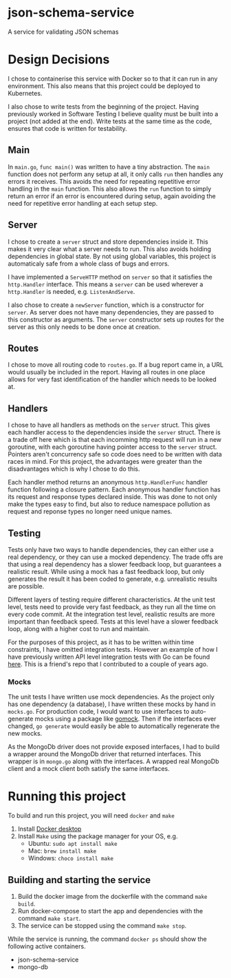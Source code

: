 # json-schema-service
A service for validating JSON schemas

# Design Decisions
I chose to containerise this service with Docker so to that it can run in any environment.
This also means that this project could be deployed to Kubernetes.

I also chose to write tests from the beginning of the project. Having previously worked in
Software Testing I believe quality must be built into a project (not added at the end).
Write tests at the same time as the code, ensures that code is written for testability.

## Main
In `main.go`, `func main()` was written to have a tiny abstraction. The `main` function
does not perform any setup at all, it only calls `run` then handles any errors it 
receives. This avoids the need for repeating repetitive error handling in the `main` function. 
This also allows the `run` function to simply return an error if an error is encountered 
during setup, again avoiding the need for repetitive error handling at each setup step.

## Server
I chose to create a `server` struct and store dependencies inside it. This makes it very
clear what a server needs to run. This also avoids holding dependencies in global state.
By not using global variables, this project is automaticaly safe from a whole class of
bugs and errors.

I have implemented a `ServeHTTP` method on `server` so that it satisfies the `http.Handler`
interface. This means a `server` can be used wherever a `http.Handler` is needed, e.g.
`ListenAndServe`.

I also chose to create a `newServer` function, which is a constructor for `server`. 
As server does not have many dependencies, they are passed to this constructor as 
arguments. The `server` constructor sets up routes for the server as this only needs
to be done once at creation. 

## Routes
I chose to move all routing code to `routes.go`. If a bug report came in, a URL would 
usually be included in the report. Having all routes in one place allows for very fast
identification of the handler which needs to be looked at.

## Handlers
I chose to have all handlers as methods on the `server` struct. This gives each handler
access to the dependencies inside the `server` struct. There is a trade off here which 
is that each incomming http request will run in a new goroutine, with each goroutine 
having pointer access to the `server` struct. Pointers aren't concurrency safe so code
does need to be written with data races in mind. For this project, the advantages were
greater than the disadvantages which is why I chose to do this.

Each handler method returns an anonymous `http.HandlerFunc` handler function following
a closure pattern. Each anonymous handler function has its request and response types 
declared inside. This was done to not only make the types easy to find, but also to 
reduce namespace pollution as request and reponse types no longer need unique names.

## Testing
Tests only have two ways to handle dependencies, they can either use a real
dependency, or they can use a mocked dependency. The trade offs are that using
a real dependency has a slower feedback loop, but guarantees a realistic result.
While using a mock has a fast feedback loop, but only generates the result it has
been coded to generate, e.g. unrealistic results are possible.

Different layers of testing require different characteristics. At the unit test level,
tests need to provide very fast feedback, as they run all the time on every code commit.
At the integration test level, realistic results are more important than feedback speed.
Tests at this level have a slower feedback loop, along with a higher cost to run and
maintain.

For the purposes of this project, as it has to be written within time constraints, 
I have omitted integration tests. However an example of how I have previously written 
API level integration tests with Go can be found [here](https://github.com/mwinteringham/api-framework/tree/master/go). This is a friend's repo that I contributed to a couple of years ago.

### Mocks
The unit tests I have written use mock dependencies. As the project only has one dependency
(a database), I have written these mocks by hand in `mocks.go`. For production code,
I would want to use interfaces to auto-generate mocks using a package like [gomock](https://github.com/golang/mock). Then if the interfaces ever changed, `go generate` would easily be able to
automatically regenerate the new mocks.

As the MongoDb driver does not provide exposed interfaces, I had to build a wrapper around the
MongoDb driver that returned interfaces. This wrapper is in `mongo.go` along with the
interfaces. A wrapped real MongoDb client and a mock client both satisfy the same interfaces.

# Running this project
To build and run this project, you will need `docker` and `make`

1. Install [Docker desktop](https://docs.docker.com/desktop/)
2. Install `Make` using the package manager for your OS, e.g.
    * Ubuntu: `sudo apt install make`
    * Mac: `brew install make`
    * Windows: `choco install make`

## Building and starting the service
1. Build the docker image from the dockerfile with the command `make build`.
2. Run docker-compose to start the app and dependencies with the command `make start`.
3. The service can be stopped using the command `make stop`.

While the service is running, the command `docker ps` should show the following active containers.
* json-schema-service
* mongo-db
